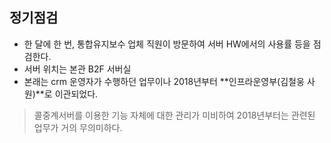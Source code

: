 ## 정기점검

- 한 달에 한 번, 통합유지보수 업체 직원이 방문하여 서버 HW에서의 사용률 등을 점검한다.
- 서버 위치는 본관 B2F 서버실
- 본래는 crm 운영자가 수행하던 업무이나 2018년부터 **인프라운영부(김철웅 사원)**로 이관되었다.


> 콜중계서버를 이용한 기능 자체에 대한 관리가 미비하여 2018년부터는 관련된 업무가 거의 무의미하다.
